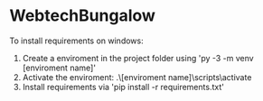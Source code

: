 # WebtechBungalow

To install requirements on windows:
 1. Create a enviroment in the project folder using 'py -3 -m venv [enviroment name]' 
 2. Activate the enviroment: .\\[enviroment name]\scripts\activate
 3. Install requirements via 'pip install -r requirements.txt'